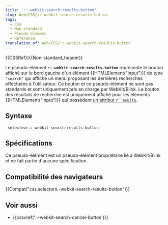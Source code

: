 ```yaml
---
title: '::-webkit-search-results-button'
slug: Web/CSS/::-webkit-search-results-button
tags:
  - CSS
  - Non-standard
  - Pseudo-element
  - Reference
translation_of: Web/CSS/::-webkit-search-results-button
---
```

{{CSSRef}}{{Non-standard_header}}

Le pseudo-élément **`::-webkit-search-results-button`** représente le bouton affiché sur le bord gauche d'un élément {{HTMLElement("input")}} de type `"search"` qui affiche un menu proposant les dernières recherches effectuées à l'utilisateur. Ce bouton et ce pseudo-élément ne sont pas standards et sont uniquement pris en charge par WebKit/Blink. Le bouton des résultats de recherche est uniquement affiché pour les éléments {{HTMLElement("input")}} qui possèdent [un attribut ` r``esults `](/fr/docs/Web/HTML/Element/Input).

## **Syntaxe**

     selecteur::-webkit-search-results-button

## Spécifications

Ce pseudo-élément est un pseudo-élément propriétaire lié à WebKit/Blink et ne fait partie d'aucune spécification.

## Compatibilité des navigateurs

{{Compat("css.selectors.-webkit-search-results-button")}}

## Voir aussi

- {{cssxref('::-webkit-search-cancel-button')}}
